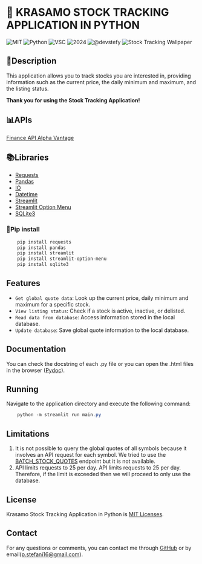 # 👋 KRASAMO STOCK TRACKING APPLICATION IN PYTHON
![MIT](https://img.shields.io/badge/license-MIT-green) ![Python](https://img.shields.io/badge/python-3.10.11-blue) ![VSC](https://img.shields.io/badge/IDE-Visual_Studio_Code-blue) ![2024](https://img.shields.io/badge/date-march_2024-blue) ![@devstefy](https://img.shields.io/badge/autor-@devstefy-purple)
![Stock Tracking Wallpaper](https://img.freepik.com/free-photo/cardano-blockchain-platform-collage_23-2150827491.jpg)

## 📙Description
This application allows you to track stocks you are interested in, providing information such as the current price, the daily minimum and maximum, and the listing status.

**Thank you for using the Stock Tracking Application!**

## 📊APIs 
[Finance API Alpha Vantage](https://www.alphavantage.co/)

## 📚Libraries
- [Requests](https://pypi.org/project/requests/)
- [Pandas](https://pandas.pydata.org/)
- [IO](https://docs.python.org/3/library/io.html)
- [Datetime](https://docs.python.org/3/library/datetime.html)
- [Streamlit](https://streamlit.io/)
- [Streamlit Option Menu](https://discuss.streamlit.io/t/streamlit-option-menu-is-a-simple-streamlit-component-that-allows-users-to-select-a-single-item-from-a-list-of-options-in-a-menu/20514)
- [SQLite3](https://docs.python.org/3/library/sqlite3.html)

### 🐍Pip install
```powershell
    pip install requests
    pip install pandas
    pip install streamlit
    pip install streamlit-option-menu
    pip install sqlite3
```

## Features

- `Get global quote data`: Look up the current price, daily minimum and maximum for a specific stock.
- `View listing status`: Check if a stock is active, inactive, or delisted.
- `Read data from database`: Access information stored in the local database.
- `Update database`: Save global quote information to the local database.

## Documentation
You can check the docstring of each .py file or you can open the .html files in the browser ([Pydoc](https://docs.python.org/3/library/pydoc.html)).

## Running
Navigate to the application directory and execute the following command:
```powershell
    python -m streamlit run main.py
```

## Limitations
1. It is not possible to query the global quotes of all symbols because it involves an API request for each symbol. We tried to use the [BATCH_STOCK_QUOTES](https://www.alphavantage.co/query?function=BATCH_STOCK_QUOTES&apikey=VJ856XHXT0I8GR7N&symbols=MSFT,AAPL,FB) endpoint but it is not available.
2. API limits requests to 25 per day. API limits requests to 25 per day. Therefore, if the limit is exceeded then we will proceed to only use the database.

## License

Krasamo Stock Tracking Application in Python is [MIT Licenses](https://github.com/devstefy/krasamo-stock-tracking-application-in-python/blob/devstefy/LICENSE).

## Contact

For any questions or comments, you can contact me through [GitHub](https://github.com/devstefy) or by email(p.stefani16@gmail.com).


